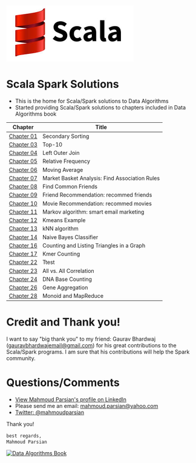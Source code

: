 ![Scala Spark Solutions](./scala.jpeg)

Scala Spark Solutions
=====================
* This is the home for Scala/Spark solutions to Data Algorithms
* Started providing Scala/Spark solutions to chapters included 
  in Data Algorithms book

Chapter                             |  Title                                          |
----------------------------------- | ----------------------------------------------- | 
[Chapter 01](./chap01/scala/)       |  Secondary Sorting                              | 
[Chapter 03](./chap03/scala/)       |  Top-10                                         |
[Chapter 04](./chap04/scala/)       |  Left Outer Join                                |
[Chapter 05](./chap05/scala/)       |  Relative Frequency                             |
[Chapter 06](./chap06/scala/)       |  Moving Average                                 |
[Chapter 07](./chap07/scala/)       |  Market Basket Analysis: Find Association Rules |
[Chapter 08](./chap08/scala/)       |  Find Common Friends                            |
[Chapter 09](./chap09/scala/)       |  Friend Recommendation: recommed friends        |
[Chapter 10](./chap10/scala/)       |  Movie Recommendation: recommed movies          |
[Chapter 11](./chap11/scala/)       |  Markov algorithm: smart email marketing        |
[Chapter 12](./chap12/scala/)       |  Kmeans Example                                 |
[Chapter 13](./chap13/scala/)       |  kNN algorithm                                  |
[Chapter 14](./chap14/scala/)       |  Naive Bayes Classifier                         |
[Chapter 16](./chap16/scala/)       |  Counting and Listing Triangles in a Graph      |
[Chapter 17](./chap17/scala/)       |  Kmer Counting                                  |
[Chapter 22](./chap22/scala/)       |  Ttest                                          |
[Chapter 23](./chap23/scala/)       |  All vs. All Correlation                        |
[Chapter 24](./chap24/scala/)       |  DNA Base Counting                              |
[Chapter 26](./chap26/scala/)       |  Gene Aggregation                               |
[Chapter 28](./chap28/scala/)       |  Monoid and MapReduce                           |

Credit and Thank you!
=====================
I want to say "big thank you" to my friend: Gaurav 
Bhardwaj (<gauravbhardwajemail@gmail.com>) for his 
great contributions to the Scala/Spark programs. I am 
sure that his contributions will help the Spark community.

Questions/Comments
==================
* [View Mahmoud Parsian's profile on LinkedIn](http://www.linkedin.com/in/mahmoudparsian)
* Please send me an email: <mahmoud.parsian@yahoo.com>
* [Twitter: @mahmoudparsian](http://twitter.com/mahmoudparsian) 

Thank you!
````
best regards,
Mahmoud Parsian
````

[![Data Algorithms Book](https://github.com/mahmoudparsian/data-algorithms-book/raw/master/misc/large-image.jpg)](http://shop.oreilly.com/product/0636920033950.do)
